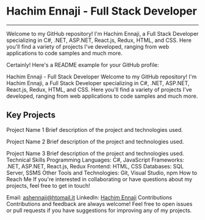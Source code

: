 <h1>Hachim Ennaji - Full Stack Developer</h1>
<hr>
Welcome to my GitHub repository! I'm Hachim Ennaji, a Full Stack Developer specializing in C#, .NET, ASP.NET, React.js, Redux, HTML, and CSS. Here you'll find a variety of projects I've developed, ranging from web applications to code samples and much more.


Certainly! Here's a README example for your GitHub profile:

Hachim Ennaji - Full Stack Developer
Welcome to my GitHub repository! I'm Hachim Ennaji, a Full Stack Developer specializing in C#, .NET, ASP.NET, React.js, Redux, HTML, and CSS. Here you'll find a variety of projects I've developed, ranging from web applications to code samples and much more.

<h2>Key Projects</h2>
Project Name 1
Brief description of the project and technologies used.

Project Name 2
Brief description of the project and technologies used.

Project Name 3
Brief description of the project and technologies used.
Technical Skills
Programming Languages: C#, JavaScript
Frameworks: .NET, ASP.NET, React.js, Redux
Frontend: HTML, CSS
Databases: SQL Server, SSMS
Other Tools and Technologies: Git, Visual Studio, npm
How to Reach Me
If you're interested in collaborating or have questions about my projects, feel free to get in touch!

Email: ashennaji@htomail.it
LinkedIn: <a href="https://www.linkedin.com/in/hachim-ennaji/">Hachim Ennaji</a>
Contributions
Contributions and feedback are always welcome! Feel free to open issues or pull requests if you have suggestions for improving any of my projects.

